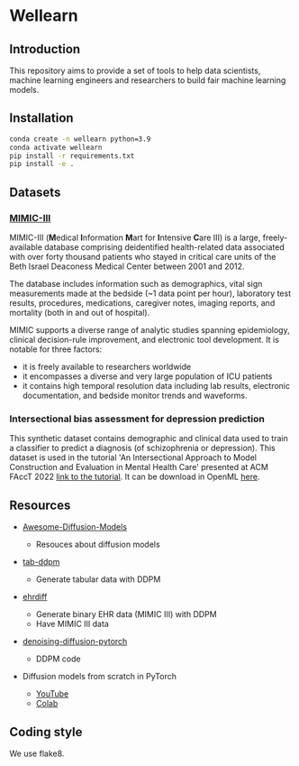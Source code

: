 # Wellearn

## Introduction

This repository aims to provide a set of tools to help data scientists, machine learning engineers and researchers to build fair machine learning models.

## Installation

```bash
conda create -n wellearn python=3.9
conda activate wellearn
pip install -r requirements.txt
pip install -e .
```

## Datasets

### [MIMIC-III](https://mimic.mit.edu/docs/iii/)

MIMIC-III (**M**edical **I**nformation **M**art for **I**ntensive **C**are III) is a large, freely-available database comprising deidentified health-related data associated with over forty thousand patients who stayed in critical care units of the Beth Israel Deaconess Medical Center between 2001 and 2012.

The database includes information such as demographics, vital sign measurements made at the bedside (~1 data point per hour), laboratory test results, procedures, medications, caregiver notes, imaging reports, and mortality (both in and out of hospital).

MIMIC supports a diverse range of analytic studies spanning epidemiology, clinical decision-rule improvement, and electronic tool development. It is notable for three factors:

- it is freely available to researchers worldwide
- it encompasses a diverse and very large population of ICU patients
- it contains high temporal resolution data including lab results, electronic documentation, and bedside monitor trends and waveforms.

### Intersectional bias assessment for depression prediction

This synthetic dataset contains demographic and clinical data used to train a classifier to predict a diagnosis (of schizophrenia or depression). This dataset is used in the tutorial 'An Intersectional Approach to Model Construction and Evaluation in Mental Health Care' presented at ACM FAccT 2022 [link to the tutorial](https://facctconference.org/2022/acceptedtuts.html#construct). It can be download in OpenML [here](https://openml.org/search?type=data&status=active&id=45040).

## Resources

- [Awesome-Diffusion-Models](https://github.com/heejkoo/Awesome-Diffusion-Models)
  
  - Resouces about diffusion models

- [tab-ddpm](https://github.com/yandex-research/tab-ddpm)
  
  - Generate tabular data with DDPM

- [ehrdiff](https://github.com/sczzz3/ehrdiff)
  
  - Generate binary EHR data (MIMIC III) with DDPM
  - Have MIMIC III data

- [denoising-diffusion-pytorch](https://github.com/lucidrains/denoising-diffusion-pytorch)
  
  - DDPM code

- Diffusion models from scratch in PyTorch
  
  - [YouTube](https://www.youtube.com/watch?v=a4Yfz2FxXiY)
  - [Colab](https://colab.research.google.com/drive/1sjy9odlSSy0RBVgMTgP7s99NXsqglsUL?usp=sharing#scrollTo=HhIgGq3za0yh)

## Coding style

We use flake8.
